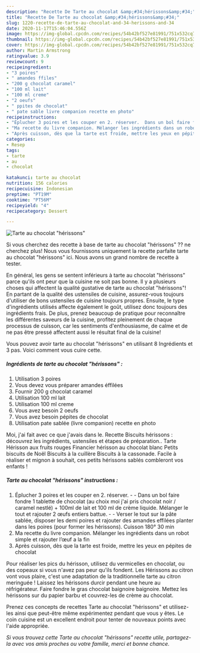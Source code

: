```yaml
---
description: "Recette De Tarte au chocolat &amp;#34;hérissons&amp;#34;"
title: "Recette De Tarte au chocolat &amp;#34;hérissons&amp;#34;"
slug: 1220-recette-de-tarte-au-chocolat-and-34-herissons-and-34
date: 2020-11-17T15:46:04.556Z
image: https://img-global.cpcdn.com/recipes/54b42bf527e81991/751x532cq70/tarte-au-chocolat-herissons-photo-principale-de-la-recette.jpg
thumbnail: https://img-global.cpcdn.com/recipes/54b42bf527e81991/751x532cq70/tarte-au-chocolat-herissons-photo-principale-de-la-recette.jpg
cover: https://img-global.cpcdn.com/recipes/54b42bf527e81991/751x532cq70/tarte-au-chocolat-herissons-photo-principale-de-la-recette.jpg
author: Martin Armstrong
ratingvalue: 3.9
reviewcount: 9
recipeingredient:
- "3 poires"
- " amandes ffiles"
- "200 g chocolat caramel"
- "100 ml lait"
- "100 ml creme"
- "2 oeufs"
- " ppites de chocolat"
- " pate sable livre companion recette en photo"
recipeinstructions:
- "Éplucher 3 poires et les couper en 2. réserver.  Dans un bol faire fondre 1 tablette de chocolat (au choix moi j&#39;ai pris chocolat noir / caramel nestlé) + 100ml de lait et 100 ml de crème liquide. Mélanger le tout et rajouter 2 œufs entiers battue.  Verser le tout sur la pâte sablée, disposer les demi poires et rajouter des amandes effilées planter dans les poires (pour former les hérissons). Cuisson 180° 30 min"
- "Ma recette du livre companion. Mélanger les ingrédients dans un robot simple et rajouter l’œuf a la fin"
- "Après cuisson, dès que la tarte est froide, mettre les yeux en pépites de chocolat"
categories:
- Resep
tags:
- tarte
- au
- chocolat

katakunci: tarte au chocolat 
nutrition: 156 calories
recipecuisine: Indonesian
preptime: "PT19M"
cooktime: "PT56M"
recipeyield: "4"
recipecategory: Dessert

---
```



![Tarte au chocolat &#34;hérissons&#34;](https://img-global.cpcdn.com/recipes/54b42bf527e81991/751x532cq70/tarte-au-chocolat-herissons-photo-principale-de-la-recette.jpg)

Si vous cherchez des recette à base de tarte au chocolat &#34;hérissons&#34; ?? ne cherchez plus! Nous vous fournissons uniquement la recette parfaite tarte au chocolat &#34;hérissons&#34; ici. Nous avons un grand nombre de recette à tester.

En général, les gens se sentent inférieurs à tarte au chocolat &#34;hérissons&#34; parce qu'ils ont peur que la cuisine ne soit pas bonne. Il y a plusieurs choses qui affectent la qualité gustative de tarte au chocolat &#34;hérissons&#34;! En partant de la qualité des ustensiles de cuisine, assurez-vous toujours d'utiliser de bons ustensiles de cuisine toujours propres. Ensuite, le type d'ingrédients utilisés affecte également le goût, utilisez donc toujours des ingrédients frais. De plus, prenez beaucoup de pratique pour reconnaître les différentes saveurs de la cuisine, profitez pleinement de chaque processus de cuisson, car les sentiments d'enthousiasme, de calme et de ne pas être pressé affectent aussi le résultat final de la cuisine!

<!--inarticleads1-->

Vous pouvez avoir tarte au chocolat &#34;hérissons&#34; en utilisant 8 Ingrédients et 3 pas. Voici comment vous cuire cette.

##### Ingrédients de tarte au chocolat &#34;hérissons&#34; :

1. Utilisation 3 poires
1. Vous devez vous préparer  amandes éffilées
1. Fournir 200 g chocolat caramel
1. Utilisation 100 ml lait
1. Utilisation 100 ml creme
1. Vous avez besoin 2 oeufs
1. Vous avez besoin  pépites de chocolat
1. Utilisation  pate sablée (livre companion) recette en photo


Moi, j&#39;ai fait avec ce que j&#39;avais dans le. Recette Biscuits hérissons : découvrez les ingrédients, ustensiles et étapes de préparation.. Tarte Hérisson aux fruits rouges Financier hérisson au chocolat blanc Petits biscuits de Noël Biscuits à la cuillère Biscuits à la cassonade. Facile à réaliser et mignon à souhait, ces petits hérissons sablés combleront vos enfants ! 

<!--inarticleads2-->

##### Tarte au chocolat &#34;hérissons&#34; instructions :

1. Éplucher 3 poires et les couper en 2. réserver. -  - Dans un bol faire fondre 1 tablette de chocolat (au choix moi j&#39;ai pris chocolat noir / caramel nestlé) + 100ml de lait et 100 ml de crème liquide. Mélanger le tout et rajouter 2 œufs entiers battue. -  - Verser le tout sur la pâte sablée, disposer les demi poires et rajouter des amandes effilées planter dans les poires (pour former les hérissons). Cuisson 180° 30 min
1. Ma recette du livre companion. Mélanger les ingrédients dans un robot simple et rajouter l’œuf a la fin
1. Après cuisson, dès que la tarte est froide, mettre les yeux en pépites de chocolat


Pour réaliser les pics du hérisson, utilisez du vermicelles en chocolat, ou des copeaux si vous n&#39;avez pas peur qu&#39;ils fondent. Les Hérissons au citron vont vous plaire, c&#39;est une adaptation de la traditionnelle tarte au citron meringuée ! Laissez les hérissons durcir pendant une heure au réfrigérateur. Faire fondre le gras chocolat baignoire baignoire. Mettez les hérissons sur du papier barbu et couvrez-les de crème au chocolat. 

<!--inarticleads1-->

<p>
Prenez ces concepts de recettes Tarte au chocolat &#34;hérissons&#34; et utilisez-les ainsi que peut-être même expérimentez pendant que vous y êtes. Le coin cuisine est un excellent endroit pour tenter de nouveaux points avec l'aide appropriée.
</p>

<p>
<i>Si vous trouvez cette Tarte au chocolat &#34;hérissons&#34; recette utile, partagez-la avec vos amis proches ou votre famille, merci et bonne chance.</i>
</p>
